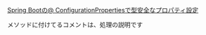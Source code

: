 [Spring Bootの@ ConfigurationPropertiesで型安全なプロパティ設定](https://ik.am/entries/376)

メソッドに付けてるコメントは、処理の説明です

